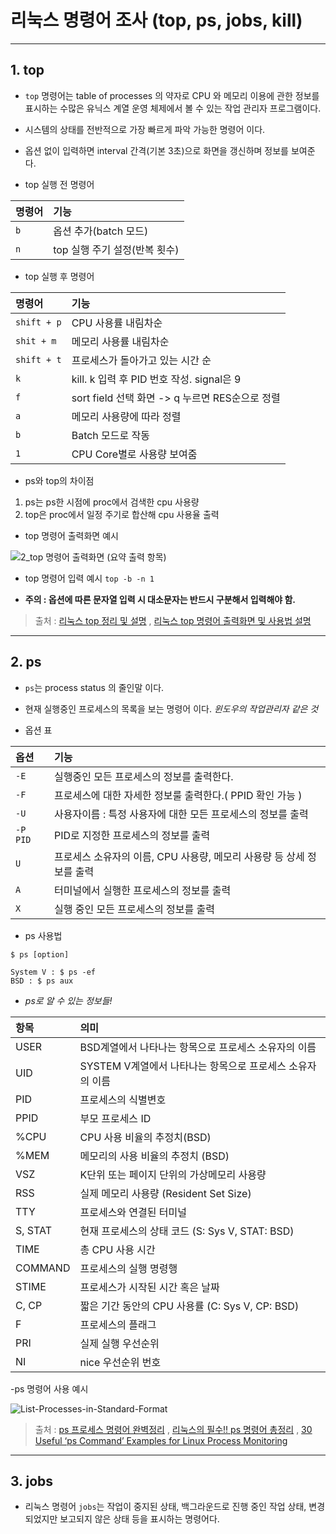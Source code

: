 # 리눅스 명령어 조사 (top, ps, jobs, kill)

---

## 1. top

- `top` 명령어는 table of processes 의 약자로  CPU 와 메모리 이용에 관한 정보를 표시하는 수많은 유닉스 계열 운영 체제에서 볼 수 있는 작업 관리자 프로그램이다.
- 시스템의 상태를 전반적으로 가장 빠르게 파악 가능한 명령어 이다.
- 옵션 없이 입력하면 interval 간격(기본 3초)으로 화면을 갱신하며 정보를 보여준다.




- top 실행 전 명령어

|명령어|기능|
|:---|:---|
|`b`| 옵션 추가(batch 모드)|
|`n`|  top 실행 주기 설정(반복 횟수)|



- top 실행 후 명령어

|명령어|기능|
|:---|:---|
|`shift + p`| CPU 사용률 내림차순|
|`shit + m`| 메모리 사용률 내림차순|
|`shift + t`| 프로세스가 돌아가고 있는 시간 순|
|`k`| kill. k 입력 후 PID 번호 작성. signal은 9|
|`f`| sort field 선택 화면 -> q 누르면 RES순으로 정렬|
|`a`| 메모리 사용량에 따라 정렬|
|`b`| Batch 모드로 작동|
|`1`| CPU Core별로 사용량 보여줌|

- ps와 top의 차이점
1) ps는 ps한 시점에 proc에서 검색한 cpu 사용량
2) top은 proc에서 일정 주기로 합산해 cpu 사용율 출력

- top 명령어 출력화면 예시

![2_top 명령어 출력화면 (요약 출력 항목)](https://user-images.githubusercontent.com/106908417/172046312-29b14860-70b1-40ab-8d09-5e71a5672443.png)

- top 명령어 입력 예시
` top -b -n 1 `


-  **주의 : 옵션에 따른 문자열 입력 시 대소문자는 반드시 구분해서 입력해야 함.**

> 출처 :  [리눅스 top 정리 및 설명](https://zzsza.github.io/development/2018/07/18/linux-top/ "주요 내용 출처") , 
> [리눅스 top 명령어 출력화면 및 사용법 설명](https://koromoon.blogspot.com/2020/09/top.html "사진 출처")


***


## 2. ps

- `ps`는 process status 의 줄인말 이다.

- 현재 실행중인 프로세스의 목록을 보는 명령어 이다.  _윈도우의 작업관리자 같은 것_

- 옵션 표

|옵션|기능|
|:---|:---|
|`-E` | 실행중인 모든 프로세스의 정보를 출력한다.|
|`-F`| 프로세스에 대한 자세한 정보룰 출력한다.( PPID 확인 가능 )|
|`-U`| 사용자이름  : 특정 사용자에 대한 모든 프로세스의 정보를 출력|
|`-P PID`| PID로 지정한 프로세스의 정보를 출력|
|`U`| 프로세스 소유자의 이름, CPU 사용량, 메모리 사용량 등 상세 정보를 출력|
|`A`| 터미널에서 실행한 프로세스의 정보를 출력|
|`X`| 실행 중인 모든 프로세스의 정보를 출력|


- ps 사용법

```
$ ps [option]

System V : $ ps -ef
BSD : $ ps aux
```

- *ps로 알 수 있는 정보들!*

|항목 |의미|
|:---|:---|
|USER   |  BSD계열에서 나타나는 항목으로 프로세스 소유자의 이름|
|UID   |  SYSTEM V계열에서 나타나는 항목으로 프로세스 소유자의 이름|
| PID  |   프로세스의 식별변호 |
|PPID  |   부모 프로세스 ID|
| %CPU  |   CPU 사용 비율의 추정치(BSD)|
|%MEM  |   메모리의 사용 비율의 추정치 (BSD)|
|VSZ  |   K단위 또는 페이지 단위의 가상메모리 사용량|
|RSS |    실제 메모리 사용량 (Resident Set Size)|
|TTY  |   프로세스와 연결된 터미널 |
|S, STAT |    현재 프로세스의 상태 코드 (S: Sys V, STAT: BSD)|
|TIME   |  총 CPU 사용 시간|
|COMMAND  |   프로세스의 실행 명령행|
|STIME   |  프로세스가 시작된 시간 혹은 날짜|
|C, CP  |   짧은 기간 동안의 CPU 사용률 (C: Sys V, CP: BSD)|
|F   |  프로세스의 플래그 |
|PRI |    실제 실행 우선순위|
|NI  |   nice 우선순위 번호 |


-ps 명령어 사용 예시

![List-Processes-in-Standard-Format](https://user-images.githubusercontent.com/106908417/172047215-445fcd3a-14d3-4ca3-9e95-fbe4b8d9b74c.png)

> 출처 :  [ps 프로세스 명령어 완벽정리](https://jhnyang.tistory.com/268/ "주요 내용 출처") ,
>  [리눅스의 필수!! ps 명령어 총정리](https://newstars.cloud/468 "주요 내용 출처") ,
> [30 Useful ‘ps Command’ Examples for Linux Process Monitoring](https://www.tecmint.com/ps-command-examples-for-linux-process-monitoring/ "사진 출처")


***


## 3. jobs

- 리눅스 명령어 `jobs`는 작업이 중지된 상태, 백그라운드로 진행 중인 작업 상태, 변경 되었지만 보고되지 않은 상태 등을 표시하는 명령어다.
